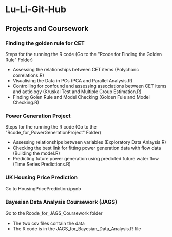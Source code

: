 # Lu-Li-Git-Hub
## Projects and Coursework

### Finding the golden rule for CET
Steps for the running the R code (Go to the "Rcode for Finding the Golden Rule" Folder)
- Assessing the relationships between CET items (Polychoric correlations.R)
- Visualising the Data in PCs (PCA and Parallel Analysis.R)
- Controlling for confound and assessing associations between CET items and aetiology (Kruskal Test and Multiple Group Estimation.R)
- Finding Golen Rule and Model Checking (Golden Fule and Model Checking.R)

### Power Generation Project
Steps for the running the R code (Go to the "Rcode_for_PowerGenerationProject" Folder)
- Assessing relationships between variables (Exploratory Data Anlaysis.R)
- Checking the best link for fitting power generation data with flow data (Building the model.R)
- Predicting future power generation using predicted future water flow (Time Series Predictions.R)

### UK Housing Price Prediction
Go to HousingPricePrediction.ipynb

### Bayesian Data Analysis Coursework (JAGS)
Go to the Rcode_for_JAGS_Coursework folder
- The two csv files contain the data 
- The R code is in the JAGS_for_Bayesian_Data_Analysis.R file
